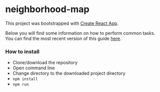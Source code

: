 # neighborhood-map


This project was bootstrapped with [Create React App](https://github.com/facebookincubator/create-react-app).

Below you will find some information on how to perform common tasks.<br>
You can find the most recent version of this guide [here](https://github.com/facebookincubator/create-react-app/blob/master/packages/react-scripts/template/README.md).


### How to install
- Clone/download the repository
- Open command line
- Change directory to the downloaded project directory 
- `npm install`
- `npm run`
